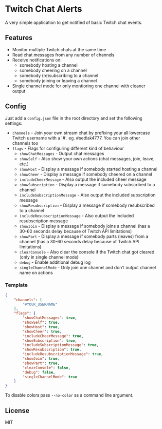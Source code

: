 # Twitch Chat Alerts

A very simple application to get notified of basic Twitch chat events.

## Features

* Monitor multiple Twitch chats at the same time
* Read chat messages from any number of channels
* Receive notifications on:
  * somebody hosting a channel
  * somebody cheering on a channel
  * somebody (re)subscribing to a channel
  * somebody joining or leaving a channel
* Single channel mode for only montioring one channel with cleaner output

## Config

Just add a `config.json` file in the root directory and set the following settings:

* `channels` - Join your own stream chat by prefixing your all lowercase Twitch username with a '#'. eg. #sedlak4777. You can join other channels too
* `flags` - Flags for configuring different kind of behaviour
  * `showChatMessages` - Output chat messages
  * `showSelf` - Also show your own actions (chat messages, join, leave, etc.)
  * `showHost` - Display a message if somebody started  hosting a channel
  * `showCheer` - Display a message if somebody cheered on a channel
  * `includeCheerMessage` - Also output the included cheer message
  * `showSubscription` - Display a message if somebody subscribed to a channel
  * `includeSubscriptionMessage` - Also output the included subscription message
  * `showResubscription` - Display a message if somebody resubscribed to a channel
  * `includeResubscriptionMessage` - Also output the included resubscription message
  * `showJoin` - Display a message if somebody joins a channel (has a 30-60 seconds delay because of Twitch API limitations)
  * `showPart` - Display a message if somebody parts (leaves) from a channel (has a 30-60 seconds delay because of Twitch API limitations)
  * `clearConsole` - Also clear the console if the Twitch chat got cleared. (only in single channel mode)
  * `debug` - Enable additional debug log
  * `singleChannelMode` - Only join one channel and don't output channel name on actions

### Template
```json
{
    "channels": [
        "#YOUR_USERNAME"
    ],
    "flags": {
        "showChatMessages": true,
        "showSelf": true,
        "showHost": true,
        "showCheer": true,
        "includeCheerMessage": true,
        "showSubscription": true,
        "includeSubscriptionMessage": true,
        "showResubscription": true,
        "includeResubscriptionMessage": true,
        "showJoin": true,
        "showPart": true,
        "clearConsole": false,
        "debug": false,
        "singleChannelMode": true
    }
}
```

To disable colors pass `--no-color` as a command line argument.

## License
MIT
